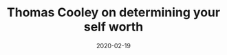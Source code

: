 ---
title: Thomas Cooley on determining your self worth
quote: I am not who you think I am; I am not who I think I am; I am who I think you think I am - Thomas Cooley
collection: Quote
date: 2020-02-19
tags: ['Life']
---